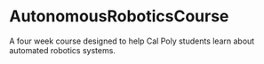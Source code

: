 # AutonomousRoboticsCourse
A four week course designed to help Cal Poly students learn about automated robotics systems.


